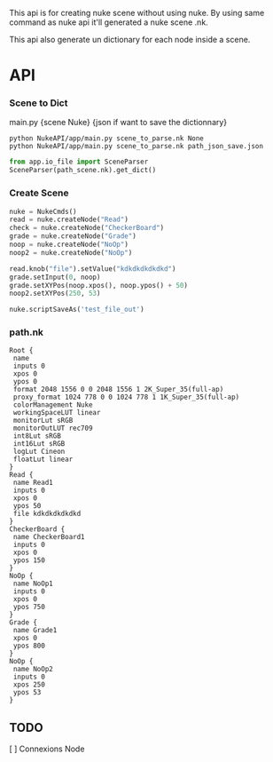 This api is for creating nuke scene without using nuke.
By using same command as nuke api it'll generated a nuke scene .nk.

This api also generate un dictionary for each node inside a scene.

# API

### Scene to Dict
main.py {scene Nuke} {json if want to save the dictionnary}
```shell
python NukeAPI/app/main.py scene_to_parse.nk None
python NukeAPI/app/main.py scene_to_parse.nk path_json_save.json
```

```python
from app.io_file import SceneParser
SceneParser(path_scene.nk).get_dict()
```

### Create Scene 
```python
nuke = NukeCmds()
read = nuke.createNode("Read")
check = nuke.createNode("CheckerBoard")
grade = nuke.createNode("Grade")
noop = nuke.createNode("NoOp")
noop2 = nuke.createNode("NoOp")

read.knob("file").setValue("kdkdkdkdkdkd")
grade.setInput(0, noop)
grade.setXYPos(noop.xpos(), noop.ypos() + 50)
noop2.setXYPos(250, 53)

nuke.scriptSaveAs('test_file_out')
```

### path.nk
```
Root {
 name 
 inputs 0
 xpos 0
 ypos 0
 format 2048 1556 0 0 2048 1556 1 2K_Super_35(full-ap)
 proxy_format 1024 778 0 0 1024 778 1 1K_Super_35(full-ap)
 colorManagement Nuke
 workingSpaceLUT linear
 monitorLut sRGB
 monitorOutLUT rec709
 int8Lut sRGB
 int16Lut sRGB
 logLut Cineon
 floatLut linear
}
Read {
 name Read1
 inputs 0
 xpos 0
 ypos 50
 file kdkdkdkdkdkd
}
CheckerBoard {
 name CheckerBoard1
 inputs 0
 xpos 0
 ypos 150
}
NoOp {
 name NoOp1
 inputs 0
 xpos 0
 ypos 750
}
Grade {
 name Grade1
 xpos 0
 ypos 800
}
NoOp {
 name NoOp2
 inputs 0
 xpos 250
 ypos 53
}
```

## TODO

[ ] Connexions Node